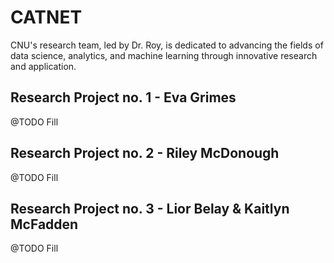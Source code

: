 # CATNET
CNU's research team, led by Dr. Roy, is dedicated to advancing the fields of data science, analytics, and machine learning through innovative research and application. 

## Research Project no. 1 - Eva Grimes
@TODO Fill 

## Research Project no. 2 - Riley McDonough
@TODO Fill

## Research Project no. 3 - Lior Belay & Kaitlyn McFadden
@TODO Fill
